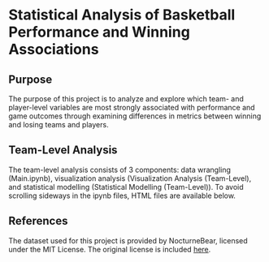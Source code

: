 # Statistical Analysis of Basketball Performance and Winning Associations

## Purpose

The purpose of this project is to analyze and explore which team- and player-level variables are most strongly associated with performance and game outcomes through examining differences in metrics between winning and losing teams and players.

## Team-Level Analysis

The team-level analysis consists of 3 components: data wrangling (Main.ipynb), visualization analysis (Visualization Analysis (Team-Level), and statistical modelling (Statistical Modelling (Team-Level)). To avoid scrolling sideways in the ipynb files, HTML files are available below.



## References

The dataset used for this project is provided by NocturneBear, licensed under the MIT License. The original license is included [here](LICENSE.txt).

